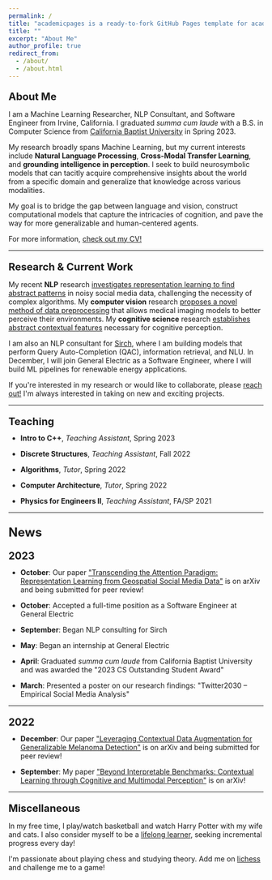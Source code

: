 ```yaml
---
permalink: /
title: "academicpages is a ready-to-fork GitHub Pages template for academic personal websites"
title: ""
excerpt: "About Me"
author_profile: true
redirect_from:
  - /about/
  - /about.html
---
```

<p style="margin-bottom:10px; font-size: 20px"><b>About Me</b></p>

<p style="font-size: 14px">I am a Machine Learning Researcher, NLP Consultant, and Software Engineer from Irvine, California. I graduated <i>summa cum laude</i> with a B.S. in Computer Science from <a href="https://calbaptist.edu" target="_blank">California Baptist University</a> in Spring 2023.
</p>
<p style="font-size: 14px">My research broadly spans Machine Learning, but my current interests include <b>Natural Language Processing</b>, <b>Cross-Modal Transfer Learning</b>, and <b>grounding intelligence in perception</b>. I seek to build neurosymbolic models that can tacitly acquire comprehensive insights about the world from a specific domain and generalize that knowledge across various modalities.
</p>
<p style="font-size: 14px">My goal is to bridge the gap between language and vision, construct computational models that capture the intricacies of cognition, and pave the way for more generalizable and human-centered agents.
</p>
<p style="font-size: 14px">For more information, <a href="https://nickdisanto.github.io/assets/pdfs/NickDiSanto_CV.pdf" target="_blank">check out my CV!</a></p>

------------------
<p style="margin-bottom:10px; font-size: 20px"><b>Research & Current Work</b></p>
<p style="font-size: 14px">My recent <b>NLP</b> research <a href="https://arxiv.org/abs/2310.05378" target="_blank">investigates representation learning to find abstract patterns</a> in noisy social media data, challenging the necessity of complex algorithms. My <b>computer vision</b> research <a href="https://arxiv.org/abs/2212.05116" target="_blank">proposes a novel method of data preprocessing</a> that allows medical imaging models to better perceive their environments. My <b>cognitive science</b> research <a href="https://arxiv.org/abs/2304.00002" target="_blank">establishes abstract contextual features</a> necessary for cognitive perception.
</p>
<p style="font-size: 14px">I am also an NLP consultant for <a href="https://bento.me/sirch" target="_blank">Sirch</a>, where I am building models that perform Query Auto-Completion (QAC), information retrieval, and NLU. In December, I will join General Electric as a Software Engineer, where I will build ML pipelines for renewable energy applications.
</p>
<p style="font-size: 14px">If you're interested in my research or would like to collaborate, please <a href="mailto:nick.c.disanto@gmail.com">reach out!</a> I'm always interested in taking on new and exciting projects.</p>

------------------
<p style="margin-bottom:5px; font-size: 20px"><b>Teaching</b></p>
<ul style="list-style-type:disc; margin-top:-2px">
  <li><p style="margin-bottom:5px; font-size: 14px"><b>Intro to C++</b>, <i>Teaching Assistant</i>, Spring 2023</p></li>
  <li><p style="margin-bottom:5px; font-size: 14px"><b>Discrete Structures</b>, <i>Teaching Assistant</i>, Fall 2022</p></li>
  <li><p style="margin-bottom:5px; font-size: 14px"><b>Algorithms</b>, <i>Tutor</i>, Spring 2022</p></li>
  <li><p style="margin-bottom:5px; font-size: 14px"><b>Computer Architecture</b>, <i>Tutor</i>, Spring 2022</p></li>
  <li><p style="margin-bottom:5px; font-size: 14px"><b>Physics for Engineers II</b>, <i>Teaching Assistant</i>, FA/SP 2021</p></li>
</ul>

------------------
<p style="margin-bottom:13px; font-size: 24px"><b>News</b></p>

<p style="margin-bottom:5px; font-size: 20px"><b>2023</b></p>
<ul style="list-style-type:disc; margin-top:-2px">
  <li><p style="margin-bottom:5px; font-size: 14px"><b>October</b>: Our paper <a href="https://arxiv.org/abs/2310.05378" target="_blank">"Transcending the Attention Paradigm: Representation Learning from Geospatial Social Media Data"</a> is on arXiv and being submitted for peer review!</p></li>
  <li><p style="margin-bottom:5px; font-size: 14px"><b>October</b>: Accepted a full-time position as a Software Engineer at General Electric</p></li>
  <li><p style="margin-bottom:5px; font-size: 14px"><b>September</b>: Began NLP consulting for Sirch</p></li>
  <li><p style="margin-bottom:5px; font-size: 14px"><b>May</b>: Began an internship at General Electric</p></li>
  <li><p style="margin-bottom:5px; font-size: 14px"><b>April</b>: Graduated <i>summa cum laude</i> from California Baptist University and was awarded the "2023 CS Outstanding Student Award"</p></li>
  <li><p style="font-size: 14px"><b>March</b>: Presented a poster on our research findings: "Twitter2030 – Empirical Social Media Analysis"</p></li>
</ul>

------------------
<p style="margin-bottom:5px; font-size: 20px"><b>2022</b></p>
<ul style="list-style-type:disc; margin-top:-2px">
  <li><p style="margin-bottom:5px; font-size: 14px"><b>December</b>: Our paper <a href="https://arxiv.org/abs/2212.05116" target="_blank">"Leveraging Contextual Data Augmentation for Generalizable Melanoma Detection"</a> is on arXiv and being submitted for peer review!</p></li>
  <li><p style="font-size: 14px"><b>September</b>: My paper <a href="https://arxiv.org/abs/2304.00002" target="_blank">"Beyond Interpretable Benchmarks: Contextual Learning through Cognitive and Multimodal Perception"</a> is on arXiv!</p></li>
</ul>

------------------
<p style="margin-bottom:10px; font-size: 20px"><b>Miscellaneous</b></p>
<p style="font-size: 14px">In my free time, I play/watch basketball and watch Harry Potter with my wife and cats. I also consider myself to be a <a href="https://medium.com/dear-family/curiosity-is-your-superpower-how-to-become-a-lifelong-learner-8ca5eeb6fe37" target="_blank">lifelong learner</a>, seeking incremental progress every day!
</p>
<p style="font-size: 14px">I'm passionate about playing chess and studying theory. Add me on <a href="https://lichess.org/@/Ncd3030" target="_blank">lichess</a> and challenge me to a game!</p>


<script type="text/javascript" id="clustrmaps" src="//clustrmaps.com/map_v2.js?d=Qqhz0-BdyyED11hEBKUrrGm_EgsMT9ih1V0X9_cPoUY&cl=ffffff&w=a"></script>
